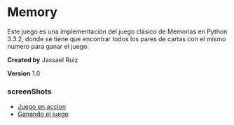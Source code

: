 Memory
======

Este juego es una implementación del juego clásico de Memorias en Python 3.3.2, donde se tiene que encontrar todos los pares de cartas con el mismo número para ganar el juego.

**Created by** Jassael Ruiz

**Version** 1.0

### screenShots
  * [Juego en accion](https://raw.github.com/Jars1991/Memory/master/screenShots/jugando.PNG)
  * [Ganando el juego](https://raw.github.com/Jars1991/Memory/master/screenShots/ganando.PNG)
